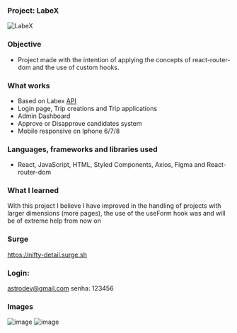 ### Project: LabeX

![LabeX](https://user-images.githubusercontent.com/103120880/179420842-35cbefad-66aa-49e0-89d4-8979cb25e053.png)

### Objective

- Project made with the intention of applying the concepts of react-router-dom and the use of custom hooks.

### What works
- Based on Labex [API](https://documenter.getpostman.com/view/9133542/TzCTZkQr)
- Login page, Trip creations and Trip applications
- Admin Dashboard
- Approve or Disapprove candidates system
- Mobile responsive on Iphone 6/7/8

### Languages, frameworks and libraries used

- React, JavaScript, HTML, Styled Components, Axios, Figma and React-router-dom

### What I learned

With this project I believe I have improved in the handling of projects with larger dimensions (more pages), the use of the useForm hook was and will be of extreme help from now on

### Surge

https://nifty-detail.surge.sh

### Login:
astrodev@gmail.com
senha: 123456

### Images

![image](https://user-images.githubusercontent.com/103120880/179421889-be32cd1c-9dbc-43d9-92ef-06cc4e65edc7.png)
![image](https://user-images.githubusercontent.com/103120880/179421940-d34cdcb9-41a3-4af9-b1dd-94362c0f1985.png)
